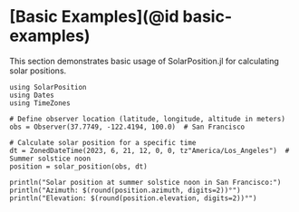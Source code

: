 # [Basic Examples](@id basic-examples)

This section demonstrates basic usage of SolarPosition.jl for calculating solar positions.

```@example basic
using SolarPosition
using Dates
using TimeZones

# Define observer location (latitude, longitude, altitude in meters)
obs = Observer(37.7749, -122.4194, 100.0)  # San Francisco

# Calculate solar position for a specific time
dt = ZonedDateTime(2023, 6, 21, 12, 0, 0, tz"America/Los_Angeles")  # Summer solstice noon
position = solar_position(obs, dt)

println("Solar position at summer solstice noon in San Francisco:")
println("Azimuth: $(round(position.azimuth, digits=2))°")
println("Elevation: $(round(position.elevation, digits=2))°")
```
